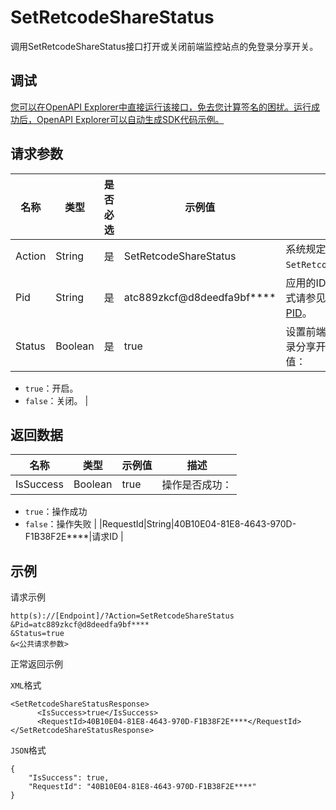 # SetRetcodeShareStatus

调用SetRetcodeShareStatus接口打开或关闭前端监控站点的免登录分享开关。

## 调试

[您可以在OpenAPI Explorer中直接运行该接口，免去您计算签名的困扰。运行成功后，OpenAPI Explorer可以自动生成SDK代码示例。](https://api.aliyun.com/#product=ARMS&api=SetRetcodeShareStatus&type=RPC&version=2019-08-08)

## 请求参数

|名称|类型|是否必选|示例值|描述|
|--|--|----|---|--|
|Action|String|是|SetRetcodeShareStatus|系统规定参数，取值为`SetRetcodeShareStatus`。 |
|Pid|String|是|atc889zkcf@d8deedfa9bf\*\*\*\*|应用的ID标识串。获取方式请参见[如何获取应用PID](https://help.aliyun.com/document_detail/186100.html?spm=a2c4g.11186623.6.792.1b50654cqcDPyk#title-imy-7gj-qhr)。 |
|Status|Boolean|是|true|设置前端监控站点的免登录分享开关的状态。取值：

 -   `true`：开启。
-   `false`：关闭。 |

## 返回数据

|名称|类型|示例值|描述|
|--|--|---|--|
|IsSuccess|Boolean|true|操作是否成功：

 -   `true`：操作成功
-   `false`：操作失败 |
|RequestId|String|40B10E04-81E8-4643-970D-F1B38F2E\*\*\*\*|请求ID |

## 示例

请求示例

```
http(s)://[Endpoint]/?Action=SetRetcodeShareStatus
&Pid=atc889zkcf@d8deedfa9bf****
&Status=true
&<公共请求参数>
```

正常返回示例

`XML`格式

```
<SetRetcodeShareStatusResponse>
      <IsSuccess>true</IsSuccess>
      <RequestId>40B10E04-81E8-4643-970D-F1B38F2E****</RequestId>
</SetRetcodeShareStatusResponse>
```

`JSON`格式

```
{
    "IsSuccess": true,
    "RequestId": "40B10E04-81E8-4643-970D-F1B38F2E****"
}
```

